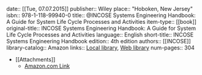 date:: [[Tue, 07.07.2015]]
publisher:: Wiley
place:: "Hoboken, New Jersey"
isbn:: 978-1-118-99940-0
title:: @INCOSE Systems Engineering Handbook: A Guide for System Life Cycle Processes and Activities
item-type:: [[book]]
original-title:: INCOSE Systems Engineering Handbook: A Guide for System Life Cycle Processes and Activities
language:: English
short-title:: INCOSE Systems Engineering Handbook
edition:: 4th edition
authors:: [[INCOSE]]
library-catalog:: Amazon
links:: [Local library](zotero://select/library/items/CHU3J8RU), [Web library](https://www.zotero.org/users/6520516/items/CHU3J8RU)
num-pages:: 304

- [[Attachments]]
	- [Amazon.com Link](https://www.amazon.com/INCOSE-Systems-Engineering-Handbook-Activities/dp/1118999401)